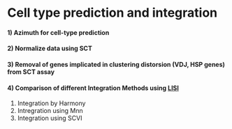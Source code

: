 # Cell type prediction and integration


#### 1) Azimuth for cell-type prediction

#### 2) Normalize data using SCT
#### 3) Removal of genes implicated in clustering distorsion (VDJ, HSP genes) from SCT assay
#### 4) Comparison of different Integration Methods using [LISI](https://github.com/immunogenomics/LISI)
  1) Integration by Harmony
  2) Intregration using Mnn
  3) Integration using SCVI
